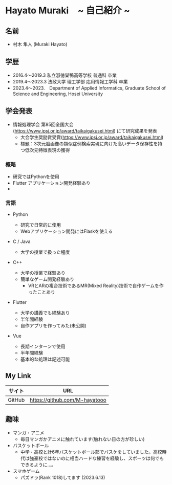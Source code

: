 <!--
**** is a ✨ _special_ ✨ repository because its `README.md` (this file) appears on your GitHub profile.

Here are some ideas to get you started:

- 🔭 I’m currently working on ...
- 🌱 I’m currently learning ...
- 👯 I’m looking to collaborate on ...
- 🤔 I’m looking for help with ...
- 💬 Ask me about ...
- 📫 How to reach me: ...
- 😄 Pronouns: ...
- ⚡ Fun fact: ...
-->

# Hayato Muraki　~ 自己紹介 ~
## 名前
- 村木 隼人 (Muraki Hayato)

## 学歴
 - 2016.4～2019.3 私立淑徳巣鴨高等学校 普通科 卒業
 - 2019.4～2023.3 法政大学 理工学部 応用情報工学科 卒業
 - 2023.4～2023.　Department of Applied Informatics, Graduate School of Science and Engineering, Hosei University

## 学会発表
- 情報処理学会 第85回全国大会 (https://www.ipsj.or.jp/award/taikaigakusei.html) にて研究成果を発表
  - 大会学生奨励賞受賞(https://www.ipsj.or.jp/award/taikaigakusei.html)
  - 標題：3次元脳画像の類似症例検索実現に向けた高いデータ保存性を持つ低次元特徴表現の獲得


### 概略
- 研究ではPythonを使用
- Flutter アプリケーション開発経験あり
- 
### 言語
- Python
  - 研究で日常的に使用
  - Webアプリケーション開発にはFlaskを使える
  
- C / Java
    - 大学の授業で扱った程度

- C++ 
  - 大学の授業で経験あり
  - 簡単なゲーム開発経験あり
    - VRとARの複合技術であるMR(Mixed Reality)技術で自作ゲームを作ったことあり     

- Flutter
    - 大学の講義でも経験あり
    - 半年間経験
    - 自作アプリを作ってみた(未公開)

- Vue
    - 長期インターンで使用
    - 半年間経験
    - 基本的な処理は記述可能
    


## My Link
| サイト| URL | 
| -------- | -------- | 
| GitHub     | https://github.com/M-hayatooo     | 


## 趣味
- マンガ・アニメ
  - 毎日マンガかアニメに触れています(触れない日の方が珍しい)
- バスケットボール
  - 中学・高校と計6年バスケットボール部でバスケをしていました。高校時代は強豪校ではないのに相当ハードな練習を経験し、スポーツは何でもできるように...。
- スマホゲーム
  - パズドラ(Rank 1018)してます (2023.6.13)
